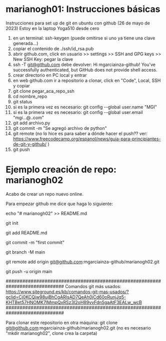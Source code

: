 # marianogh01: Instrucciones básicas
Instrucciones para set up de git en ubuntu con github (26 de mayo de 2023)
Estoy en la laptop Yoga510 desde cero
1) en un terminal: ssh-keygen (puede omitirse si uno ya tiene una clave generada...)
2) copiar el contenido de ./ssh/id_rsa.pub
3) abrir github.com, click en usuario >> settings >> SSH and GPG keys >> New SSH Key: pegar la clave
4) ssh -T git@github.com debe devolver: Hi mgarciainza-github! You've successfully authenticated, but GitHub does not provide shell access.
5) crear directorio en PC local y entrar
6) en web github.com ir a repositorio a clonar, click en "Code", Local, SSH y copiar 
7) git clone pegar_aca_repo_ssh
8) cd nombre_repo
9) git status
10) si es la primera vez es necesario: git config --global user.name "MGI"
11) si es la primera vez es necesario: git config --global user.email "mgi...@..com"
12) git add archivo.py
13) git commit -m "Se agregó archivo de python"
14) git remote (no lo hice es para saber a dónde hacer el push?? ver: https://www.freecodecamp.org/espanol/news/guia-para-principiantes-de-git-y-github/ )
15) git push


# Ejemplo creación de repo: marianogh02

Acabo de crear un repo nuevo online.

Para empezar github me dice que haga lo siguiente:

echo "# marianogh02" >> README.md

git init

git add README.md

git commit -m "first commit"

git branch -M main

git remote add origin git@github.com:mgarciainza-github/marianogh02.git

git push -u origin main

#############################################################################
Comandos git más usados: https://www.siteground.es/kb/comandos-git-mas-usados/?gclid=Cj0KCQjw98ujBhCgARIsAD7QeAh0jCd60oRunjJq5-KHTBet57HNOMK7lMmpQxRSz3I2oH89vvFdnSgaAtF3EALw_wcB
#############################################################################

Para clonar este repositorio en otra máquina:
git clone git@github.com:mgarciainza-github/marianogh02.git 
(no es necesario "mkdir marianogh02", clone crea la carpeta)


